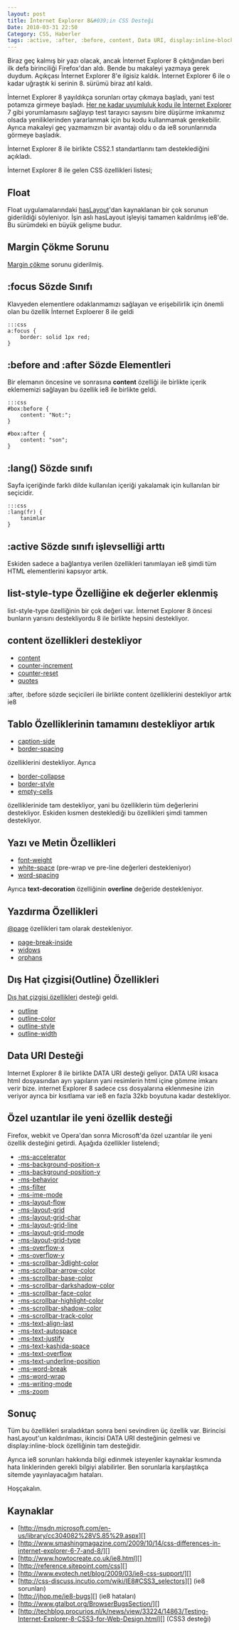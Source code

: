 ```yaml
---
layout: post
title: İnternet Explorer 8&#039;in CSS Desteği
Date: 2010-03-31 22:50
Category: CSS, Haberler
tags: :active, :after, :before, content, Data URI, display:inline-block, focus, hasLayout, ie8, outline
---
```


Biraz geç kalmış bir yazı olacak, ancak İnternet Explorer 8 çıktığından
beri ilk defa birinciliği Firefox'dan aldı. Bende bu makaleyi yazmaya
gerek duydum. Açıkçası İnternet Explorer 8'e ilgisiz kaldık. İnternet
Explorer 6 ile o kadar uğraştık ki serinin 8. sürümü biraz atıl kaldı.

İnternet Explorer 8 yayıldıkça sorunları ortay çıkmaya başladı, yani
test potamıza girmeye başladı. [Her ne kadar uyumluluk kodu ile İnternet Explorer][] 7 gibi yorumlamasını sağlayıp test tarayıcı sayısını bire
düşürme imkanımız olsada yeniliklerinden yararlanmak için bu kodu
kullanmamak gerekebilir. Ayrıca makaleyi geç yazmamızın bir avantajı
oldu o da ie8 sorunlarınıda görmeye başladık. 

İnternet Explorer 8 ile birlikte CSS2.1 standartlarını tam
desteklediğini açıkladı.

İnternet Explorer 8 ile gelen CSS özellikleri listesi;

## Float

Float uygulamalarındaki [hasLayout][]'dan kaynaklanan bir çok sorunun
giderildiği söyleniyor. İşin aslı hasLayout işleyişi tamamen kaldırılmış
ie8'de. Bu sürümdeki en büyük gelişme budur.

## Margin Çökme Sorunu

[Margin çökme][] sorunu giderilmiş.

## :focus Sözde Sınıfı

Klavyeden elementlere odaklanmamızı sağlayan ve erişebilirlik için
önemli olan bu özellik İnternet Exploerer 8 ile geldi

	:::css
	a:focus {
		border: solid 1px red;
	}

## :before and :after Sözde Elementleri

Bir elemanın öncesine ve sonrasına **content** özelliği ile birlikte
içerik eklememizi sağlayan bu özellik ie8 ile birlikte geldi.

	:::css
	#box:before {
		content: "Not:";
	}

	#box:after {
		content: "son";
	}

## :lang() Sözde sınıfı

Sayfa içeriğinde farklı dilde kullanılan içeriği yakalamak için
kullanılan bir seçicidir.

	:::css
	:lang(fr) {
		tanimlar
	}

## :active Sözde sınıfı işlevselliği arttı

Eskiden sadece a bağlantıya verilen özellikleri tanımlayan ie8 şimdi tüm
HTML elementlerini kapsıyor artık.

## list-style-type Özelliğine ek değerler eklenmiş

list-style-type özelliğinin bir çok değeri var. İnternet Explorer 8
öncesi bunların yarısını destekliyordu 8 ile birlikte hepsini
destekliyor.

## content özellikleri destekliyor

-   [content][]
-   [counter-increment][]
-   [counter-reset][]
-   [quotes][]

:after, :before sözde seçicileri ile birlikte content özelliklerini
destekliyor artık ie8

## Tablo Özelliklerinin tamamını destekliyor artık

-   [caption-side][] 
-   [border-spacing][]

özelliklerini destekliyor. Ayrıca

-   [border-collapse][]
-   [border-style][]
-   [empty-cells][]

özelliklerinide tam destekliyor, yani bu özelliklerin tüm değerlerini
destekliyor. Eskiden kısmen desteklediği bu özellikleri şimdi tammen
destekliyor.

## Yazı ve Metin Özellikleri

-   [font-weight][]
-   [white-space][] (pre-wrap ve pre-line değerleri destekleniyor)
-   [word-spacing][]

Ayrıca **text-decoration** özelliğinin **overline** değeride
destekleniyor.

## Yazdırma Özellikleri

[@page][] özellikleri tam olarak destekleniyor.

-   [page-break-inside][]
-   [widows][]
-   [orphans][]

## Dış Hat çizgisi(Outline) Özellikleri

[Dış hat çizgisi özellikleri][] desteği geldi.

-   [outline][]
-   [outline-color][]
-   [outline-style][]
-   [outline-width][]

## Data URI Desteği

Internet Explorer 8 ile birlikte DATA URI desteği geliyor. DATA URI
kısaca html dosyasından ayrı yapıların yani resimlerin html içine gömme
imkanı verir bize. internet Explorer 8 sadece css dosyalarına
eklenmesine izin veriyor ayrıca bir kısıtlama var ie8 en fazla 32kb
boyutuna kadar destekliyor.

## Özel uzantılar ile yeni özellik desteği

Firefox, webkit ve Opera'dan sonra Microsoft'da özel uzantılar ile yeni
özellik desteğini getirdi. Aşağıda özellikler listelendi;

-   [-ms-accelerator][]
-   [-ms-background-position-x][]
-   [-ms-background-position-y][]
-   [-ms-behavior][]
-   [-ms-filter][]
-   [-ms-ime-mode][]
-   [-ms-layout-flow][]
-   [-ms-layout-grid][]
-   [-ms-layout-grid-char][]
-   [-ms-layout-grid-line][]
-   [-ms-layout-grid-mode][]
-   [-ms-layout-grid-type][]
-   [-ms-overflow-x][]
-   [-ms-overflow-y][]
-   [-ms-scrollbar-3dlight-color][]
-   [-ms-scrollbar-arrow-color][]
-   [-ms-scrollbar-base-color][]
-   [-ms-scrollbar-darkshadow-color][]
-   [-ms-scrollbar-face-color][]
-   [-ms-scrollbar-highlight-color][]
-   [-ms-scrollbar-shadow-color][]
-   [-ms-scrollbar-track-color][]
-   [-ms-text-align-last][]
-   [-ms-text-autospace][]
-   [-ms-text-justify][]
-   [-ms-text-kashida-space][]
-   [-ms-text-overflow][]
-   [-ms-text-underline-position][]
-   [-ms-word-break][]
-   [-ms-word-wrap][]
-   [-ms-writing-mode][]
-   [-ms-zoom][]

## Sonuç

Tüm bu özellikleri sıraladıktan sonra beni sevindiren üç özellik var.
Birincisi hasLayout'un kaldırılması, ikincisi DATA URI desteğinin
gelmesi ve display:inline-block özelliğinin tam desteğidir.

Ayrıca ie8 sorunları hakkında bilgi edinmek isteyenler kaynaklar
kısmında hata linklerinden gerekli bilgiyi alabilirler. Ben sorunlarla
karşılaştıkça sitemde yayınlayacağım hataları.

Hoşçakalın.

## Kaynaklar

-   [http://msdn.microsoft.com/en-us/library/cc304082%28VS.85%29.aspx][]
-   [http://www.smashingmagazine.com/2009/10/14/css-differences-in-internet-explorer-6-7-and-8/][]
-   [http://www.howtocreate.co.uk/ie8.html][]
-   [http://reference.sitepoint.com/css][]
-   [http://www.evotech.net/blog/2009/03/ie8-css-support/][]
-   [http://css-discuss.incutio.com/wiki/IE8#CSS3_selectors][] (ie8 sorunları)
-   [http://jhop.me/ie8-bugs][] (ie8 hataları)
-   [http://www.gtalbot.org/BrowserBugsSection/][]
-   [http://techblog.procurios.nl/k/news/view/33224/14863/Testing-Internet-Explorer-8-CSS3-for-Web-Design.html][] (CSS3 desteği)

  [Her ne kadar uyumluluk kodu ile İnternet Explorer]: http://www.fatihhayrioglu.com/internet-explorer-8i-7-gibi-yorumla-kodu/
    "Her ne kadar uyumluluk kodu ile İnternet Explorer"
  [hasLayout]: http://haslayout.net/ "hasLayout"
  [Margin çökme]: http://www.fatihhayrioglu.com/kenar-boslugumargin-cokmesi/
    "Margin çökme"
  [content]: http://reference.sitepoint.com/css/content "content"
  [counter-increment]: http://reference.sitepoint.com/css/counter-increment
    "counter-increment"
  [counter-reset]: http://reference.sitepoint.com/css/counter-reset
    "counter-reset"
  [quotes]: http://reference.sitepoint.com/css/quotes "quotes"
  [caption-side]: http://www.fatihhayrioglu.com/tablo-ozellikleri/
    "caption-side"
  [border-spacing]: http://www.fatihhayrioglu.com/tablo-ozellikleri/
    "border-spacing"
  [border-collapse]: http://www.fatihhayrioglu.com/tablo-ozellikleri/
    "border-collapse"
  [border-style]: http://www.fatihhayrioglu.com/tablo-ozellikleri/
    "border-style"
  [empty-cells]: http://www.fatihhayrioglu.com/tablo-ozellikleri/
    "empty-cells"
  [font-weight]: http://www.fatihhayrioglu.com/font-ozellikleri/
    "font-weight"
  [white-space]: http://www.fatihhayrioglu.com/css-siniflandirma-liste-ozellikleri/
    "white-space"
  [word-spacing]: http://www.fatihhayrioglu.com/cssde-metintext-ozellikleri/
    "word-spacing"
  [@page]: http://reference.sitepoint.com/css/pagedmedia "@page"
  [page-break-inside]: http://reference.sitepoint.com/css/page-break-inside
    "page-break-inside"
  [widows]: http://reference.sitepoint.com/css/widows "widows"
  [orphans]: http://reference.sitepoint.com/css/orphans "orphans"
  [Dış hat çizgisi özellikleri]: http://www.fatihhayrioglu.com/dis-hat-cizgisioutline-ozellikleri/
    "Dış hat çizgisi özellikleri"
  [outline]: http://www.fatihhayrioglu.com/dis-hat-cizgisioutline-ozellikleri/
    "outline"
  [outline-color]: http://www.fatihhayrioglu.com/dis-hat-cizgisioutline-ozellikleri/
    "outline-color"
  [outline-style]: http://www.fatihhayrioglu.com/dis-hat-cizgisioutline-ozellikleri/
    "outline-style"
  [outline-width]: http://www.fatihhayrioglu.com/dis-hat-cizgisioutline-ozellikleri/
    "outline-width"
  [-ms-accelerator]: http://msdn.microsoft.com/en-us/library/ms530713%28v=VS.85%29.aspx
  [-ms-background-position-x]: http://msdn.microsoft.com/en-us/library/ms530719%28v=VS.85%29.aspx
  [-ms-background-position-y]: http://msdn.microsoft.com/en-us/library/ms530720%28v=VS.85%29.aspx
  [-ms-behavior]: http://msdn.microsoft.com/en-us/library/ms530723%28v=VS.85%29.aspx
  [-ms-filter]: http://msdn.microsoft.com/en-us/library/ms530752%28v=VS.85%29.aspx
  [-ms-ime-mode]: http://msdn.microsoft.com/en-us/library/ms530767%28v=VS.85%29.aspx
  [-ms-layout-flow]: http://msdn.microsoft.com/en-us/library/ms530770%28v=VS.85%29.aspx
  [-ms-layout-grid]: http://msdn.microsoft.com/en-us/library/ms530771%28v=VS.85%29.aspx
  [-ms-layout-grid-char]: http://msdn.microsoft.com/en-us/library/ms530772%28v=VS.85%29.aspx
  [-ms-layout-grid-line]: http://msdn.microsoft.com/en-us/library/ms530773%28v=VS.85%29.aspx
  [-ms-layout-grid-mode]: http://msdn.microsoft.com/en-us/library/ms530774%28v=VS.85%29.aspx
  [-ms-layout-grid-type]: http://msdn.microsoft.com/en-us/library/ms530775%28v=VS.85%29.aspx
  [-ms-overflow-x]: http://msdn.microsoft.com/en-us/library/ms530826%28v=VS.85%29.aspx
  [-ms-overflow-y]: http://msdn.microsoft.com/en-us/library/ms530829%28v=VS.85%29.aspx
  [-ms-scrollbar-3dlight-color]: http://msdn.microsoft.com/en-us/library/ms531153%28v=VS.85%29.aspx
  [-ms-scrollbar-arrow-color]: http://msdn.microsoft.com/en-us/library/ms531154%28v=VS.85%29.aspx
  [-ms-scrollbar-base-color]: http://msdn.microsoft.com/en-us/library/ms531155%28v=VS.85%29.aspx
  [-ms-scrollbar-darkshadow-color]: http://msdn.microsoft.com/en-us/library/ms531156%28v=VS.85%29.aspx
  [-ms-scrollbar-face-color]: http://msdn.microsoft.com/en-us/library/ms531157%28v=VS.85%29.aspx
  [-ms-scrollbar-highlight-color]: http://msdn.microsoft.com/en-us/library/ms531158%28v=VS.85%29.aspx
  [-ms-scrollbar-shadow-color]: http://msdn.microsoft.com/en-us/library/ms531159%28v=VS.85%29.aspx
  [-ms-scrollbar-track-color]: http://msdn.microsoft.com/en-us/library/ms531160%28v=VS.85%29.aspx
  [-ms-text-align-last]: http://msdn.microsoft.com/en-us/library/ms531163%28v=VS.85%29.aspx
  [-ms-text-autospace]: http://msdn.microsoft.com/en-us/library/ms531164%28v=VS.85%29.aspx
  [-ms-text-justify]: http://msdn.microsoft.com/en-us/library/ms531172%28v=VS.85%29.aspx
  [-ms-text-kashida-space]: http://msdn.microsoft.com/en-us/library/ms531173%28v=VS.85%29.aspx
  [-ms-text-overflow]: http://msdn.microsoft.com/en-us/library/ms531174%28v=VS.85%29.aspx
  [-ms-text-underline-position]: http://msdn.microsoft.com/en-us/library/ms531176%28v=VS.85%29.aspx
  [-ms-word-break]: http://msdn.microsoft.com/en-us/library/ms531184%28v=VS.85%29.aspx
  [-ms-word-wrap]: http://msdn.microsoft.com/en-us/library/ms531186%28v=VS.85%29.aspx
  [-ms-writing-mode]: http://msdn.microsoft.com/en-us/library/ms531187%28v=VS.85%29.aspx
  [-ms-zoom]: http://msdn.microsoft.com/en-us/library/ms531189%28v=VS.85%29.aspx
  [http://msdn.microsoft.com/en-us/library/cc304082%28VS.85%29.aspx]: http://msdn.microsoft.com/en-us/library/cc304082%28VS.85%29.aspx
    "http://msdn.microsoft.com/en-us/library/cc304082%28VS.85%29.aspx"
  [http://www.smashingmagazine.com/2009/10/14/css-differences-in-internet-explorer-6-7-and-8/]: http://www.smashingmagazine.com/2009/10/14/css-differences-in-internet-explorer-6-7-and-8/
    "http://www.smashingmagazine.com/2009/10/14/css-differences-in-internet-explorer-6-7-and-8/"
  [http://www.howtocreate.co.uk/ie8.html]: http://www.howtocreate.co.uk/ie8.html
    "http://www.howtocreate.co.uk/ie8.html"
  [http://reference.sitepoint.com/css]: http://reference.sitepoint.com/css
    "http://reference.sitepoint.com/css"
  [http://www.evotech.net/blog/2009/03/ie8-css-support/]: http://www.evotech.net/blog/2009/03/ie8-css-support/
    "http://www.evotech.net/blog/2009/03/ie8-css-support/"
  [http://css-discuss.incutio.com/wiki/IE8#CSS3_selectors]: http://css-discuss.incutio.com/wiki/IE8#CSS3_selectors
    "http://css-discuss.incutio.com/wiki/IE8#CSS3_selectors"
  [http://jhop.me/ie8-bugs]: http://jhop.me/ie8-bugs
    "http://jhop.me/ie8-bugs"
  [http://www.gtalbot.org/BrowserBugsSection/]: http://www.gtalbot.org/BrowserBugsSection/
    "http://www.gtalbot.org/BrowserBugsSection/"
  [http://techblog.procurios.nl/k/news/view/33224/14863/Testing-Internet-Explorer-8-CSS3-for-Web-Design.html]: http://techblog.procurios.nl/k/news/view/33224/14863/Testing-Internet-Explorer-8-CSS3-for-Web-Design.html
    "http://techblog.procurios.nl/k/news/view/33224/14863/Testing-Internet-Explorer-8-CSS3-for-Web-Design.html"
